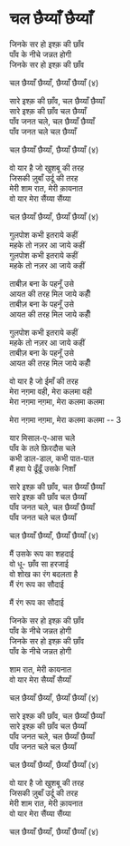 # चल छैय्याँ छैय्याँ

जिनके सर हो इश्क़ की छाँव  
पाँव के नीचे जन्नत होगी  
जिनके सर हो इश्क़ की छाँव  

चल छैय्याँ छैय्याँ, छैय्याँ छैय्याँ (४)  

सारे इश्क़ की छाँव, चल छैय्याँ छैय्याँ  
सारे इश्क़ की छाँव चल छैय्याँ  
पाँव जनत चले, चल छैय्याँ छैय्याँ  
पाँव जनत चले चल छैय्याँ  

चल छैय्याँ छैय्याँ, छैय्याँ छैय्याँ (४)  

वो यार है जो खुशबू की तरह  
जिसकी ज़ुबाँ उर्दू की तरह  
मेरी शाम रात, मेरी क़ायनात  
वो यार मेरा सैंय्या सैंय्या  

चल छैय्याँ छैय्याँ, छैय्याँ छैय्याँ (४)  

गुलपोश कभी इतराये कहीं  
महके तो नज़र आ जाये कहीं  
गुलपोश कभी इतराये कहीं  
महके तो नज़र आ जाये कहीं  

ताबीज़ बना के पहनूँ उसे  
आयत की तरह मिल जाये कहीँ  
ताबीज़ बना के पहनूँ उसे  
आयत की तरह मिल जाये कहीँ  

गुलपोश कभी इतराये कहीं  
महके तो नज़र आ जाये कहीं  
ताबीज़ बना के पहनूँ उसे  
आयत की तरह मिल जाये कहीँ  

वो यार है जो ईमाँ की तरह  
मेरा नग़मा वही, मेरा कलमा वही  
मेरा नग़मा नग़मा, मेरा कलमा कलमा  

मेरा नग़मा नग़मा, मेरा कलमा कलमा -- 3  

यार मिसाल-ए-आस चले  
पाँव के तले फ़िरदौस चले  
कभी डाल-डाल, कभी पात-पात  
मैं हवा पे ढूँढूँ उसके निशाँ  

सारे इश्क़ की छाँव, चल छैय्याँ छैय्याँ  
सारे इश्क़ की छाँव चल छैय्याँ  
पाँव जनत चले, चल छैय्याँ छैय्याँ  
पाँव जनत चले चल छैय्याँ  

चल छैय्याँ छैय्याँ, छैय्याँ छैय्याँ (४)  

मैं उसके रूप का शहदाई  
वो धू- छाँव सा हरजाई  
वो शोख का रंग बदलता है  
मैं रंग रूप का सौदाई  

मैं रंग रूप का सौदाई  

जिनके सर हो इश्क़ की छाँव  
पाँव के नीचे जन्नत होगी  
जिनके सर हो इश्क़ की छाँव  
पाँव के नीचे जन्नत होगी  

शाम रात, मेरी कायनात  
वो यार मेरा सैय्याँ सैय्याँ  

चल छैय्याँ छैय्याँ, छैय्याँ छैय्याँ (४)  

सारे इश्क़ की छाँव, चल छैय्याँ छैय्याँ  
सारे इश्क़ की छाँव चल छैय्याँ  
पाँव जनत चले, चल छैय्याँ छैय्याँ  
पाँव जनत चले चल छैय्याँ  

चल छैय्याँ छैय्याँ, छैय्याँ छैय्याँ (४)  

वो यार है जो खुशबू की तरह  
जिसकी ज़ुबाँ उर्दू की तरह  
मेरी शाम रात, मेरी क़ायनात  
वो यार मेरा सैंय्या सैंय्या  

चल छैय्याँ छैय्याँ, छैय्याँ छैय्याँ (४)  
